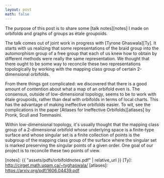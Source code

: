 ```yaml
---
layout: post
math: false
---
```


The purpose of this post is to share some [talk notes][notes] I made on orbifolds
and graphs of groups as étale groupoids.

The talk comes out of joint work in progress with [Tyrone Ghaswala][Ty].
It starts with us realizing that some representations of the braid group
into the automorphism group of a free group that each of us knew how to obtain by different methods
were really the same representation.
We thought that there ought to be some way to reconcile these two representations topologically
by working with the mapping class group of certain 2-dimensional orbifolds.

From there things got complicated: we discovered that there is a good amount of contention about what
a map of an orbifold even is.
The consensus, outside of low-dimensional topology, seems to be to work with étale groupoids,
rather than deal with orbifolds in terms of local charts.
This has the advantage of making ineffective orbifolds easier.
To wit, see the complications in the paper [Atlases for Ineffective Orbifolds][atlases] by Pronk, Scull and Tommasini.

Within low-dimensional topology, it's usually thought that the mapping class group
of a 2-dimensional orbifold whose underlying space is a finite-type surface 
and whose singular set is a finite collection of points
is the subgroup of the mapping class group of the surface where the singular set is marked
preserving the singular points of a given order.
One goal of our project is to reconcile these two points of view.

[notes]: {{ "assets/pdfs/orbifoldnotes.pdf" | relative_url }}
[Ty]: http://cirget.math.uqam.ca/~tyghaswala/
[atlases]: https://arxiv.org/pdf/1606.04439.pdf
